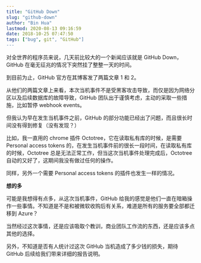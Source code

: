```yaml
---
title: "GitHub Down"
slug: "github-down"
author: "Bin Hua"
lastmod: 2020-08-13 09:16:59
date: 2018-10-25 07:47:50
tags: ["bug", git", "GitHub"]
---
```


对全世界的程序员来说，几天前比较大的一个新闻应该就是 GitHub Down，GitHub 在毫无征兆的情况下突然挂了整整一天的时间。

到目前为止，GitHub 官方在其博客发了两篇文章 1 和 2。

从他们的两篇文章上来看，本次当机事件不是受黑客攻击导致，而仅是因为网络分区以及后续数据库的故障导致，GitHub 团队出于谨慎考虑，主动的采取一些措施，比如暂停 webhook events。

但我认为早在发生当机事件之前，GitHub 的部分功能已经出了问题，而且很长时间没有得到修复（没有发现？）

比如，我一直用的 chrome 插件 Octotree，它在读取私有库的时候，是需要 Personal access tokens 的，在发生当机事件前的很长一段时间，在读取私有库的时候，Octotree 总是无法正常工作，但当这次当机事件处理完成后，Octotree 自动的又好了，这期间我没有做过任何的操作。

同样，另外一个需要 Personal access tokens 的插件也发生一样的情况。

**想的多**

可能是我想得有点多，从这次当机事件，GitHub 给我的感觉是他们一直在暗箱操作一些事情。不知道是不是和被微软收购后有关系，难道是所有的服务要全部都迁移到 Azure？

当然经过这次事情，还是应该吸取个教训，商业团队工作流的东西，还是应该多点其他的选择。

另外，不知道是否有人统计过这次 GitHub 当机造成了多少钱的损失，期待 GitHub 后续给我们带来详细的报告说明。